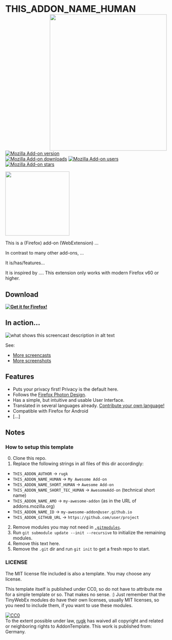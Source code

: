 # THIS_ADDON_NAME_HUMAN <img align="right" height="425" width="365" src="assets/screencasts/example.gif">

[![Mozilla Add-on version](https://img.shields.io/amo/v/THIS_ADDON_NAME_AMO.svg)](https://addons.mozilla.org/firefox/addon/THIS_ADDON_NAME_AMO/?src=external-github-shield-downloads)  
[![Mozilla Add-on downloads](https://img.shields.io/amo/d/THIS_ADDON_NAME_AMO.svg)](https://addons.mozilla.org/firefox/addon/THIS_ADDON_NAME_AMO/?src=external-github-shield-downloads)
[![Mozilla Add-on users](https://img.shields.io/amo/users/THIS_ADDON_NAME_AMO.svg)](https://addons.mozilla.org/firefox/addon/THIS_ADDON_NAME_AMO/statistics/)
[![Mozilla Add-on stars](https://img.shields.io/amo/stars/THIS_ADDON_NAME_AMO.svg)](https://addons.mozilla.org/firefox/addon/THIS_ADDON_NAME_AMO/reviews/)

<img height="200" width="200" src="assets/header.svg">

This is a (Firefox) add-on (WebExtension) …

In contrast to many other add-ons, …

It is/has/features…

It is inspired by …. This extension only works with modern Firefox v60 or higher.

## Download

**[![Get it for Firefox!](https://addons.cdn.mozilla.net/static/img/addons-buttons/AMO-button_1.png)](https://addons.mozilla.org/firefox/addon/THIS_ADDON_NAME_AMO/?src=external-github-download)**

## In action…

![what shows this screencast description in alt text](assets/screencasts/someThing.gif)

See:
* [More screencasts](assets/screencasts)
* [More screenshots](assets/screenshots)

## Features
* Puts your privacy first! Privacy is the default here.
* Follows the [Firefox Photon Design](https://design.firefox.com/photon).
* Has a simple, but intuitive and usable User Interface.
* Translated in several languages already. [Contribute your own language!](CONTRIBUTING.md#Translations)
* Compatible with Firefox for Android
* […]

## Notes

### How to setup this template
0. Clone this repo.
1. Replace the following strings in all files of this dir accordingly:
  * `THIS_ADDON_AUTHOR` -> `rugk`
  * `THIS_ADDON_NAME_HUMAN` -> `My Awesome Add-on`
  * `THIS_ADDON_NAME_SHORT_HUMAN` -> `Awesome Add-on`
  * `THIS_ADDON_NAME_SHORT_TEC_HUMAN` -> `AwesomeAdd-on` (technical short name)
  * `THIS_ADDON_NAME_AMO` -> `my-awesome-addon` (as in the URL of addons.mozilla.org)
  * `THIS_ADDON_NAME_ID` -> `my-awesome-addon@user.github.io`
  * `THIS_ADDON_GITHUB_URL` -> `https://github.com/user/project`
2. Remove modules you may not need in [`.gitmodules`](.gitmodules).
3. Run `git submodule update --init --recursive` to initialize the remaining modules.
5. Remove this text here.
6. Remove the `.git` dir and run `git init` to get a fresh repo to start.

### LICENSE

The MIT license file included is also a template. You may choose any license.

This template itself is published under CC0, so do not have to attribute me for a simple template or so. That makes no sense. :)
Just remember that the TinyWebEx modules do have their own licenses, usually MIT licenses, so you need to include them, if you want to use these modules.

<p xmlns:dct="http://purl.org/dc/terms/" xmlns:vcard="http://www.w3.org/2001/vcard-rdf/3.0#">
  <a rel="license"
     href="http://creativecommons.org/publicdomain/zero/1.0/">
    <img src="http://i.creativecommons.org/p/zero/1.0/88x31.png" style="border-style: none;" alt="CC0" />
  </a>
  <br />
  To the extent possible under law,
  <a rel="dct:publisher"
     href="https://github.com/TinyWebEx/AddonTemplate">
    <span property="dct:title">rugk</span></a>
  has waived all copyright and related or neighboring rights to
  <span property="dct:title">AddonTemplate</span>.
This work is published from:
<span property="vcard:Country" datatype="dct:ISO3166"
      content="DE" about="https://github.com/TinyWebEx/AddonTemplate">
  Germany</span>.
</p>
